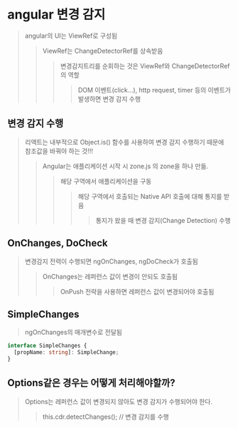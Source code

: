 # angular 변경 감지

> angular의 UI는 ViewRef로 구성됨
>
> > ViewRef는 ChangeDetectorRef를 상속받음
> >
> > > 변경감지트리를 순회하는 것은 ViewRef와 ChangeDetectorRef의 역할
> > >
> > > > DOM 이벤트(click...), http request, timer 등의 이벤트가 발생하면 변경 감지 수행

## 변경 감지 수행

> 리액트는 내부적으로 Object.is() 함수를 사용하여 변경 감지 수행하기 때문에 참조값을 바꿔야 하는 것!!!
>
> > Angular는 애플리케이션 시작 시 zone.js 의 zone을 하나 만듦.
> >
> > > 해당 구역에서 애플리케이션을 구동
> > >
> > > > 해당 구역에서 호출되는 Native API 호출에 대해 통지를 받음
> > > >
> > > > > 통지가 왔을 때 변경 감지(Change Detection) 수행

## OnChanges, DoCheck

> 변경감지 전력이 수행되면 ngOnChanges, ngDoCheck가 호출됨
>
> > OnChanges는 레퍼런스 값이 변경이 안되도 호출됨
> >
> > > OnPush 전략을 사용하면 레퍼런스 값이 변경되어야 호출됨

## SimpleChanges

> ngOnChanges의 매개변수로 전달됨

```ts
interface SimpleChanges {
  [propName: string]: SimpleChange;
}
```

## Options같은 경우는 어떻게 처리해야할까?

> Options는 레퍼런스 값이 변경되지 않아도 변경 감지가 수행되어야 한다.
>
> > this.cdr.detectChanges(); // 변경 감지를 수행
